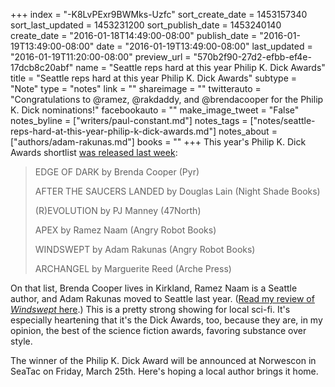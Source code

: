 +++
index = "-K8LvPExr9BWMks-Uzfc"
sort_create_date = 1453157340
sort_last_updated = 1453231200
sort_publish_date = 1453240140
create_date = "2016-01-18T14:49:00-08:00"
publish_date = "2016-01-19T13:49:00-08:00"
date = "2016-01-19T13:49:00-08:00"
last_updated = "2016-01-19T11:20:00-08:00"
preview_url = "570b2f90-27d2-efbb-ef4e-17dcb8c20abf"
name = "Seattle reps hard at this year Philip K. Dick Awards"
title = "Seattle reps hard at this year Philip K. Dick Awards"
subtype = "Note"
type = "notes"
link = ""
shareimage = ""
twitterauto = "Congratulations to @ramez, @rakdaddy, and @brendacooper for the Philip K. Dick nominations!"
facebookauto = ""
make_image_tweet = "False"
notes_byline = ["writers/paul-constant.md"]
notes_tags = ["notes/seattle-reps-hard-at-this-year-philip-k-dick-awards.md"]
notes_about = ["authors/adam-rakunas.md"]
books = ""
+++
This year's Philip K. Dick Awards shortlist [was released last week](http://www.philipkdickaward.org/):

<blockquote><p>EDGE OF DARK by Brenda Cooper (Pyr)</p>
<p>AFTER THE SAUCERS LANDED by Douglas Lain (Night Shade Books)</p>
<p>(R)EVOLUTION by PJ Manney (47North)</p>
<p>APEX by Ramez Naam (Angry Robot Books)</p>
<p>WINDSWEPT by Adam Rakunas (Angry Robot Books)</p>
<p>ARCHANGEL by Marguerite Reed (Arche Press)</p></blockquote>

On that list, Brenda Cooper lives in Kirkland, Ramez Naam is a Seattle author, and Adam Rakunas moved to Seattle last year. ([Read my review of *Windswept* here](http://seattlereviewofbooks.com/reviews/state-of-the-union/).) This is a pretty strong showing for local sci-fi. It's especially heartening that it's the Dick Awards, too, because they are, in my opinion, the best of the science fiction awards, favoring substance over style. 

The winner of the Philip K. Dick Award will be announced at Norwescon in SeaTac on Friday, March 25th. Here's hoping a local author brings it home.